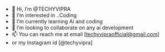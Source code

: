 - 👋 Hi, I’m @TECHYVIPRA
- 👀 I’m interested in ..Coding
- 🌱 I’m currently learning Ai and coding 
- 💞️ I’m looking to collaborate on any ai development 
- 📫 You can reach me at email [techyvipraofficial@gmail.com]
- or my Instagram id [@techyvipra]

<!---
TECHYVIPRA/TECHYVIPRA is a ✨ special ✨ repository because its `README.md` (this file) appears on your GitHub profile.
You can click the Preview link to take a look at your changes.
--->
